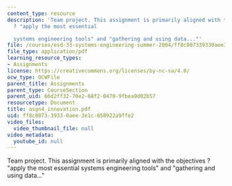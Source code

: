 ```yaml
---
content_type: resource
description: 'Team project. This assignment is primarily aligned with the objectives
  ? "apply the most essential

  systems engineering tools" and "gathering and using data..."'
file: /courses/esd-33-systems-engineering-summer-2004/ff8c807339330aee3e1c858922a9ffe2_asgn4_innovation.pdf
file_type: application/pdf
learning_resource_types:
- Assignments
license: https://creativecommons.org/licenses/by-nc-sa/4.0/
ocw_type: OCWFile
parent_title: Assignments
parent_type: CourseSection
parent_uid: 66d2ff32-70e2-68f2-0470-9fbea9d02b57
resourcetype: Document
title: asgn4_innovation.pdf
uid: ff8c8073-3933-0aee-3e1c-858922a9ffe2
video_files:
  video_thumbnail_file: null
video_metadata:
  youtube_id: null
---
```

Team project. This assignment is primarily aligned with the objectives ? "apply the most essential
systems engineering tools" and "gathering and using data..."